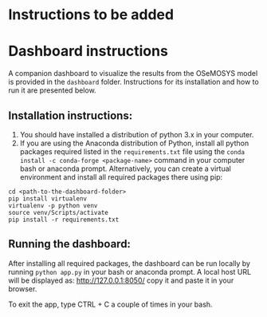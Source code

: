 # Instructions to be added
# Dashboard instructions
A companion dashboard to visualize the results from the OSeMOSYS model is provided in the `dashboard` folder. Instructions for its installation and how to run it are presented below.

## Installation instructions:
1.	You should have installed a distribution of python 3.x in your computer. 
2.	If you are using the Anaconda distribution of Python, install all python packages required listed in the `requirements.txt` file using the `conda install -c conda-forge <package-name>` command in your computer bash or anaconda prompt. Alternatively, you can create a virtual environment and install all required packages there using pip:
```
cd <path-to-the-dashboard-folder>
pip install virtualenv
virtualenv -p python venv
source venv/Scripts/activate
pip install -r requirements.txt
``` 
## Running the dashboard:
After installing all required packages, the dashboard can be run locally by running `python app.py` in your bash or anaconda prompt. A local host URL will be displayed as: http://127.0.0.1:8050/ copy it and paste it in your browser.

To exit the app, type CTRL + C a couple of times in your bash.
